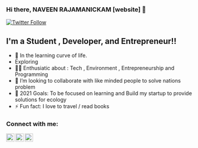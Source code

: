 ### Hi there, NAVEEN RAJAMANICKAM [website] 👋

[![Twitter Follow](https://img.shields.io/twitter/follow/rnaveentnj?color=1DA1F2&logo=twitter&style=for-the-badge)](https://twitter.com/rnaveentnj)

## I'm a Student , Developer, and Entrepreneur!!

- 🌱 In the learning curve of life. 
- Exploring 
- 👨‍💻 Enthusiatic about : Tech , Environment , Entrepreneurship and Programming
- 👯 I’m looking to collaborate with like minded people to solve nations problem
- 🥅 2021 Goals: To be focused on learning and Build my startup to provide solutions for ecology
- ⚡ Fun fact: I love to travel / read books 


### Connect with me:

[<img align="left" alt="codeSTACKr | Twitter" width="22px" src="https://cdn.jsdelivr.net/npm/simple-icons@v3/icons/twitter.svg" />][twitter]
[<img align="left" alt="codeSTACKr | LinkedIn" width="22px" src="https://cdn.jsdelivr.net/npm/simple-icons@v3/icons/linkedin.svg" />][linkedin]
[<img align="left" alt="codeSTACKr | Instagram" width="22px" src="https://cdn.jsdelivr.net/npm/simple-icons@v3/icons/instagram.svg" />][instagram]

<br />
<br />
<br />

[twitter]: https://twitter.com/rnaveentnj/
[instagram]: https://www.instagram.com/naveentnj/
[linkedin]: https://www.linkedin.com/in/r-naveen-cse-0a6074100/
